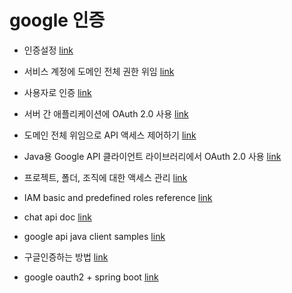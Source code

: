 # google 인증

- 인증설정 [link](https://developers.google.com/workspace/guides/auth-overview?hl=ko)

- 서비스 계정에 도메인 전체 권한 위임 [link](https://developers.google.com/identity/protocols/oauth2/service-account?hl=ko#delegatingauthority)

- 사용자로 인증 [link](https://developers.google.com/workspace/chat/authenticate-authorize-chat-user?hl=ko)

- 서버 간 애플리케이션에 OAuth 2.0 사용 [link](https://developers.google.com/identity/protocols/oauth2/service-account?hl=ko#creatinganaccount)

- 도메인 전체 위임으로 API 액세스 제어하기 [link](https://support.google.com/a/answer/162106?hl=ko#zippy=%2C%ED%81%B4%EB%9D%BC%EC%9D%B4%EC%96%B8%ED%8A%B8%EC%97%90-%EB%8F%84%EB%A9%94%EC%9D%B8-%EC%A0%84%EC%B2%B4-%EC%9C%84%EC%9E%84-%EC%84%A4%EC%A0%95%ED%95%98%EA%B8%B0)

- Java용 Google API 클라이언트 라이브러리에서 OAuth 2.0 사용 [link](https://developers.google.com/api-client-library/java/google-api-java-client/oauth2?hl=ko)

- 프로젝트, 폴더, 조직에 대한 액세스 관리 [link](https://cloud.google.com/iam/docs/granting-changing-revoking-access?hl=ko#console)

- IAM basic and predefined roles reference [link](https://cloud.google.com/iam/docs/understanding-roles#chat-roles)

- chat api doc [link](https://developers.google.com/resources/api-libraries/documentation/chat/v1/java/latest/)

- google api java client samples [link](https://github.com/google/google-api-java-client-samples)

- 구글인증하는 방법 [link](https://cloud.google.com/docs/authentication/?hl=ko)

- google oauth2 + spring boot [link](https://dev-annals.tistory.com/60)

